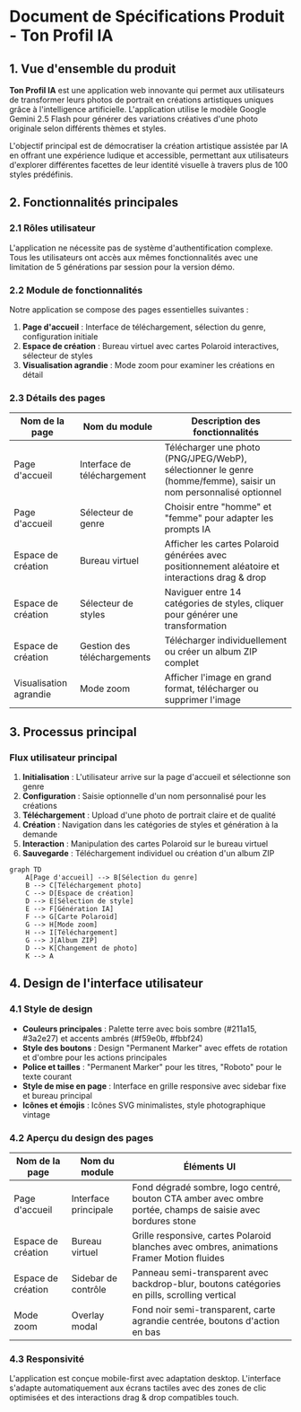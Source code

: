 # Document de Spécifications Produit - Ton Profil IA

## 1. Vue d'ensemble du produit

**Ton Profil IA** est une application web innovante qui permet aux utilisateurs de transformer leurs photos de portrait en créations artistiques uniques grâce à l'intelligence artificielle. L'application utilise le modèle Google Gemini 2.5 Flash pour générer des variations créatives d'une photo originale selon différents thèmes et styles.

L'objectif principal est de démocratiser la création artistique assistée par IA en offrant une expérience ludique et accessible, permettant aux utilisateurs d'explorer différentes facettes de leur identité visuelle à travers plus de 100 styles prédéfinis.

## 2. Fonctionnalités principales

### 2.1 Rôles utilisateur

L'application ne nécessite pas de système d'authentification complexe. Tous les utilisateurs ont accès aux mêmes fonctionnalités avec une limitation de 5 générations par session pour la version démo.

### 2.2 Module de fonctionnalités

Notre application se compose des pages essentielles suivantes :

1. **Page d'accueil** : Interface de téléchargement, sélection du genre, configuration initiale
2. **Espace de création** : Bureau virtuel avec cartes Polaroid interactives, sélecteur de styles
3. **Visualisation agrandie** : Mode zoom pour examiner les créations en détail

### 2.3 Détails des pages

| Nom de la page | Nom du module | Description des fonctionnalités |
|----------------|---------------|----------------------------------|
| Page d'accueil | Interface de téléchargement | Télécharger une photo (PNG/JPEG/WebP), sélectionner le genre (homme/femme), saisir un nom personnalisé optionnel |
| Page d'accueil | Sélecteur de genre | Choisir entre "homme" et "femme" pour adapter les prompts IA |
| Espace de création | Bureau virtuel | Afficher les cartes Polaroid générées avec positionnement aléatoire et interactions drag & drop |
| Espace de création | Sélecteur de styles | Naviguer entre 14 catégories de styles, cliquer pour générer une transformation |
| Espace de création | Gestion des téléchargements | Télécharger individuellement ou créer un album ZIP complet |
| Visualisation agrandie | Mode zoom | Afficher l'image en grand format, télécharger ou supprimer l'image |

## 3. Processus principal

### Flux utilisateur principal

1. **Initialisation** : L'utilisateur arrive sur la page d'accueil et sélectionne son genre
2. **Configuration** : Saisie optionnelle d'un nom personnalisé pour les créations
3. **Téléchargement** : Upload d'une photo de portrait claire et de qualité
4. **Création** : Navigation dans les catégories de styles et génération à la demande
5. **Interaction** : Manipulation des cartes Polaroid sur le bureau virtuel
6. **Sauvegarde** : Téléchargement individuel ou création d'un album ZIP

```mermaid
graph TD
    A[Page d'accueil] --> B[Sélection du genre]
    B --> C[Téléchargement photo]
    C --> D[Espace de création]
    D --> E[Sélection de style]
    E --> F[Génération IA]
    F --> G[Carte Polaroid]
    G --> H[Mode zoom]
    H --> I[Téléchargement]
    G --> J[Album ZIP]
    D --> K[Changement de photo]
    K --> A
```

## 4. Design de l'interface utilisateur

### 4.1 Style de design

- **Couleurs principales** : Palette terre avec bois sombre (#211a15, #3a2e27) et accents ambrés (#f59e0b, #fbbf24)
- **Style des boutons** : Design "Permanent Marker" avec effets de rotation et d'ombre pour les actions principales
- **Police et tailles** : "Permanent Marker" pour les titres, "Roboto" pour le texte courant
- **Style de mise en page** : Interface en grille responsive avec sidebar fixe et bureau principal
- **Icônes et émojis** : Icônes SVG minimalistes, style photographique vintage

### 4.2 Aperçu du design des pages

| Nom de la page | Nom du module | Éléments UI |
|----------------|---------------|-------------|
| Page d'accueil | Interface principale | Fond dégradé sombre, logo centré, bouton CTA amber avec ombre portée, champs de saisie avec bordures stone |
| Espace de création | Bureau virtuel | Grille responsive, cartes Polaroid blanches avec ombres, animations Framer Motion fluides |
| Espace de création | Sidebar de contrôle | Panneau semi-transparent avec backdrop-blur, boutons catégories en pills, scrolling vertical |
| Mode zoom | Overlay modal | Fond noir semi-transparent, carte agrandie centrée, boutons d'action en bas |

### 4.3 Responsivité

L'application est conçue mobile-first avec adaptation desktop. L'interface s'adapte automatiquement aux écrans tactiles avec des zones de clic optimisées et des interactions drag & drop compatibles touch.